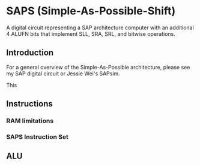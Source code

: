 # SAPS (Simple-As-Possible-Shift)
A digital circuit representing a SAP architecture computer with an additional 4 ALUFN bits that implement SLL, SRA, SRL, and bitwise operations.

## Introduction

For a general overview of the Simple-As-Possible architecture, please see my SAP digital circuit or Jessie Wei's SAPsim. 

This 

## Instructions

### RAM limitations

### SAPS Instruction Set

## ALU

## 

